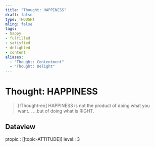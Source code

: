 ```yaml
---
title: "Thought: HAPPINESS"
draft: false
type: THOUGHT
mling: false
tags:
- happy
- fulfilled
- satisfied
- delighted
- content
aliases:
  - "Thought: Contentment"
  - "Thought: Delight"
---
```

# Thought: HAPPINESS
> [!Thought-en]
> HAPPINESS is not the product of doing what you want...
> ...but of doing what is RIGHT. 

## Dataview
ptopic:: [[topic-ATTITUDE]]
level:: 3
